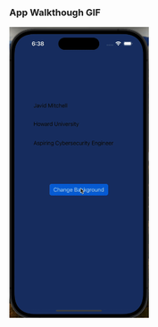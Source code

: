 ### App Walkthough GIF

<img src="https://github.com/javidt28/myFirstIOSapp/blob/main/Kapture%202024-02-04%20at%2018.38.12.gif" width=250><br>

